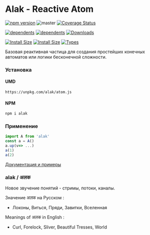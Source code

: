# Alak - Reactive Atom  

[![npm version](https://badge.fury.io/js/alak.svg)](https://badge.fury.io/js/alak)
![master](https://github.com/carabins/alak/workflows/master/badge.svg)
[![Coverage Status](https://coveralls.io/repos/github/carabins/alak/badge.svg?branch=refs/heads/master)](https://coveralls.io/github/carabins/alak?branch=refs/heads/master)

[![dependents](https://david-dm.org/carabins/alak/status.svg)](https://david-dm.org/carabins/alak/status.svg)
[![dependents](https://badgen.net/npm/dependents/alak)](https://badgen.net/npm/dependents/alak)
[![Downloads](https://img.shields.io/npm/dt/alak.svg)](https://www.npmjs.com/package/alak)

[![Install Size](https://badgen.net/packagephobia/install/alak)](https://badgen.net/packagephobia/install/alak)
[![Install Size](https://badgen.net/bundlephobia/minzip/alak)](https://badgen.net/bundlephobia/minzip/alak)
[![Types](https://badgen.net/npm/types/alak)](https://badgen.net/npm/types/alak)


Базовая реактивная частица для создания простейших конечных автоматов или логики бесконечной сложности.

### Установка
#### UMD
```
https://unpkg.com/alak/atom.js
```
#### NPM
```bash
npm i alak
```
### Применение
```javascript
import A from 'alak'
const a = A()
a.up(v=> ...)
a(1)
a(2)
```


[Документация и примеры](https://alak.now.sh/)

  
### alak / अलक 
Новое звучение понятий - стримы, потоки, каналы.
  
Значение अलक на Русском :
- Локоны, Виться, Пряди, Завитки, Вселенная

Meanings of अलक in English :
- Curl, Forelock, Sliver, Beautiful Tresses, World
